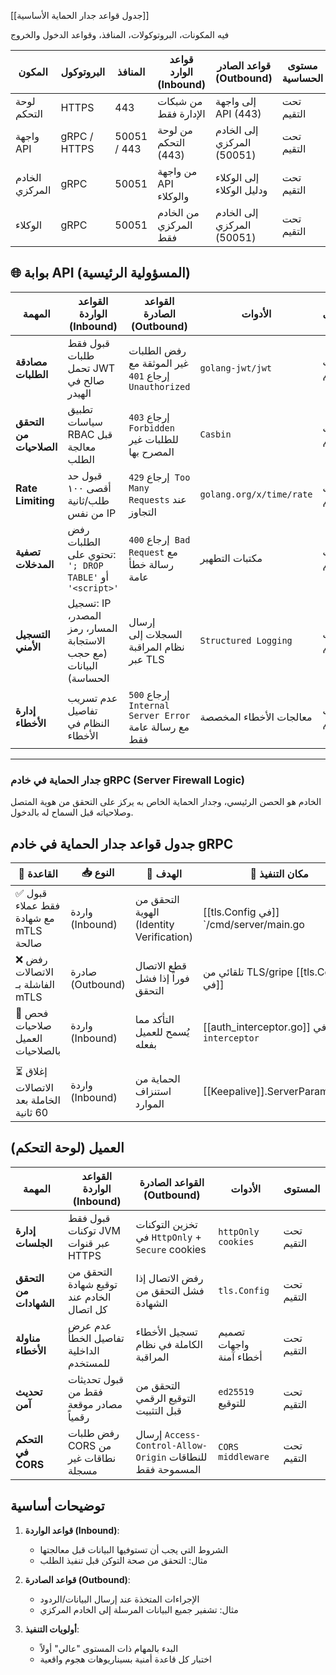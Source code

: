 



[[جدول قواعد جدار الحماية الأساسية]]

فيه المكونات، البروتوكولات، المنافذ، وقواعد الدخول والخروج

| المكون         | البروتوكول   | المنافذ     | قواعد الوارد (Inbound) | قواعد الصادر (Outbound)    | مستوى الحساسية |
| -------------- | ------------ | ----------- | ---------------------- | -------------------------- | -------------- |
| لوحة التحكم    | HTTPS        | 443         | من شبكات الإدارة فقط   | إلى واجهة API (443)        | تحت التقيم     |
| واجهة API      | gRPC / HTTPS | 50051 / 443 | من لوحة التحكم (443)   | إلى الخادم المركزي (50051) | تحت التقيم     |
| الخادم المركزي | gRPC         | 50051       | من واجهة API والوكلاء  | إلى الوكلاء ودليل الوكلاء  | تحت التقيم     |
| الوكلاء        | gRPC         | 50051       | من الخادم المركزي فقط  | إلى الخادم المركزي (50051) | تحت التقيم     |



## 🌐 بوابة API (المسؤولية الرئيسية)

| المهمة                  | القواعد الواردة (Inbound)                                         | القواعد الصادرة (Outbound)                          | الأدوات                  | المستوى    |
| ----------------------- | ----------------------------------------------------------------- | --------------------------------------------------- | ------------------------ | ---------- |
| **مصادقة الطلبات**      | قبول فقط طلبات تحمل JWT صالح في الهيدر                            | رفض الطلبات غير الموثقة مع إرجاع `401 Unauthorized` | `golang-jwt/jwt`         | تحت التقيم |
| **التحقق من الصلاحيات** | تطبيق سياسات RBAC قبل معالجة الطلب                                | إرجاع `403 Forbidden` للطلبات غير المصرح بها        | `Casbin`                 | تحت التقيم |
| **Rate Limiting**       | قبول حد أقصى ١٠٠ طلب/ثانية من نفس IP                              | إرجاع `429 Too Many Requests` عند التجاوز           | `golang.org/x/time/rate` | تحت التقيم |
| **تصفية المدخلات**      | رفض الطلبات تحتوي على: `'; DROP TABLE'` أو `'<script>'`           | إرجاع `400 Bad Request` مع رسالة خطأ عامة           | مكتبات التطهير           | تحت التقيم |
| **التسجيل الأمني**      | تسجيل: IP المصدر، المسار، رمز الاستجابة (مع حجب البيانات الحساسة) | إرسال السجلات إلى نظام المراقبة عبر TLS             | `Structured Logging`     | تحت التقيم |
| **إدارة الأخطاء**       | عدم تسريب تفاصيل النظام في الأخطاء                                | إرجاع `500 Internal Server Error` مع رسالة عامة فقط | معالجات الأخطاء المخصصة  | تحت التقيم |

---

###  جدار الحماية في خادم gRPC (Server Firewall Logic)

الخادم هو الحصن الرئيسي، وجدار الحماية الخاص به يركز على التحقق من هوية المتصل وصلاحياته قبل السماح له بالدخول.
##  جدول قواعد جدار الحماية في خادم gRPC

| 🧱 القاعدة                             | 📥 النوع         | 🎯 الهدف                                 | 🔧 مكان التنفيذ                          |
| -------------------------------------- | ---------------- | ---------------------------------------- | ---------------------------------------- |
| ✅ قبول فقط عملاء مع شهادة mTLS صالحة   | واردة (Inbound)  | التحقق من الهوية (Identity Verification) | [[tls.Config في]] `/cmd/server/main.go   |
| ❌ رفض الاتصالات الفاشلة بـ mTLS        | صادرة (Outbound) | قطع الاتصال فوراً إذا فشل التحقق         | تلقائي من TLS/gripe  [[tls.Config في]]   |
| 🔐 فحص صلاحيات العميل بالصلاحيات       | واردة (Inbound)  | التأكد مما يُسمح للعميل بفعله            | [[auth_interceptor.go]] في `interceptor` |
|                                        |                  |                                          |                                          |
| ⏳ إغلاق الاتصالات الخاملة بعد 60 ثانية | واردة (Inbound)  | الحماية من استنزاف الموارد               | [[Keepalive]].ServerParameters`          |


##  العميل (لوحة التحكم)

| المهمة                 | القواعد الواردة (Inbound)                 | القواعد الصادرة (Outbound)                                | الأدوات                 | المستوى    |
| ---------------------- | ----------------------------------------- | --------------------------------------------------------- | ----------------------- | ---------- |
| **إدارة الجلسات**      | قبول فقط توكنات JVM عبر قنوات HTTPS       | تخزين التوكنات في `HttpOnly` + `Secure` cookies           | `httpOnly cookies`      | تحت التقيم |
| **التحقق من الشهادات** | التحقق من توقيع شهادة الخادم عند كل اتصال | رفض الاتصال إذا فشل التحقق من الشهادة                     | `tls.Config`            | تحت التقيم |
| **مناولة الأخطاء**     | عدم عرض تفاصيل الخطأ الداخلية للمستخدم    | تسجيل الأخطاء الكاملة في نظام المراقبة                    | تصميم واجهات أخطاء آمنة | تحت التقيم |
| **تحديث آمن**          | قبول تحديثات فقط من مصادر موقعة رقمياً    | التحقق من التوقيع الرقمي قبل التثبيت                      | `ed25519` للتوقيع       | تحت التقيم |
| **التحكم في CORS**     | رفض طلبات CORS من نطاقات غير مسجلة        | إرسال `Access-Control-Allow-Origin` للنطاقات المسموحة فقط | `CORS middleware`       | تحت التقيم |


## توضيحات أساسية

1. **قواعد الواردة (Inbound)**:
   - الشروط التي يجب أن تستوفيها البيانات قبل معالجتها
   - مثال: التحقق من صحة التوكن قبل تنفيذ الطلب

2. **قواعد الصادرة (Outbound)**:
   - الإجراءات المتخذة عند إرسال البيانات/الردود
   - مثال: تشفير جميع البيانات المرسلة إلى الخادم المركزي

3. **أولويات التنفيذ**:
   - البدء بالمهام ذات المستوى "عالي" أولاً
   - اختبار كل قاعدة أمنية بسيناريوهات هجوم واقعية


